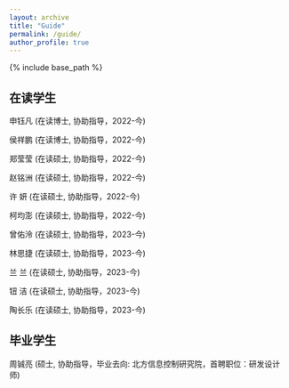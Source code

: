 ```yaml
---
layout: archive
title: "Guide"
permalink: /guide/
author_profile: true
---
```


{% include base_path %}

## 在读学生
申钰凡 (在读博士, 协助指导，2022-今)

侯祥鹏 (在读博士, 协助指导，2022-今)

郑莹莹 (在读硕士, 协助指导，2022-今)

赵铭洲 (在读硕士, 协助指导，2022-今)

许  妍 (在读硕士, 协助指导，2022-今)

柯均澎 (在读硕士, 协助指导，2022-今)

曾佑泠 (在读硕士, 协助指导，2023-今)

林思捷 (在读硕士, 协助指导，2023-今)

兰  兰 (在读硕士, 协助指导，2023-今)

钮 洁 (在读硕士, 协助指导，2023-今)

陶长乐 (在读硕士, 协助指导，2023-今)

## 毕业学生
周铖亮 (硕士, 协助指导，毕业去向: 北方信息控制研究院，首聘职位：研发设计师)
